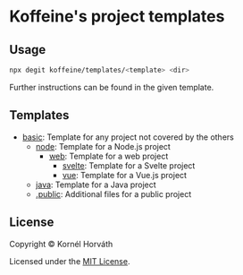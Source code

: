 # Koffeine's project templates

## Usage

```sh
npx degit koffeine/templates/<template> <dir>
```

Further instructions can be found in the given template.

## Templates

- <a href="basic">basic</a>: Template for any project not covered by the others
	- <a href="node">node</a>: Template for a Node.js project
		- <a href="web">web</a>: Template for a web project
			- <a href="svelte">svelte</a>: Template for a Svelte project
			- <a href="vue">vue</a>: Template for a Vue.js project
	- <a href="java">java</a>: Template for a Java project
	- <a href=".public">.public</a>: Additional files for a public project

## License

Copyright © Kornél Horváth

Licensed under the [MIT License](https://raw.githubusercontent.com/koffeine/templates/master/LICENSE).
